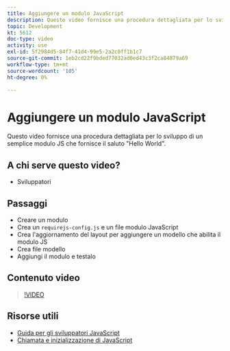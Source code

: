 ```yaml
---
title: Aggiungere un modulo JavaScript
description: Questo video fornisce una procedura dettagliata per lo sviluppo di un semplice modulo JS che fornisce il saluto "Hello World".
topic: Development
kt: 5612
doc-type: video
activity: use
exl-id: 5f2984d5-84f7-41d4-99e5-2a2c0ff1b1c7
source-git-commit: 1eb2cd22f9bded77032ad0ed43c3f2ca84879a69
workflow-type: tm+mt
source-wordcount: '105'
ht-degree: 0%

---
```


# Aggiungere un modulo JavaScript

Questo video fornisce una procedura dettagliata per lo sviluppo di un semplice modulo JS che fornisce il saluto &quot;Hello World&quot;.

## A chi serve questo video?

- Sviluppatori

## Passaggi

- Creare un modulo
- Crea un `requirejs-config.js` e un file modulo JavaScript
- Crea l&#39;aggiornamento del layout per aggiungere un modello che abilita il modulo JS
- Crea file modello
- Aggiungi il modulo e testalo

## Contenuto video

>[!VIDEO](https://video.tv.adobe.com/v/35790?quality=12&learn=on)

## Risorse utili

- [Guida per gli sviluppatori JavaScript](https://devdocs.magento.com/guides/v2.4/javascript-dev-guide/bk-javascript-dev-guide.html)
- [Chiamata e inizializzazione di JavaScript](https://devdocs.magento.com/guides/v2.4/javascript-dev-guide/javascript/js_init.html)
